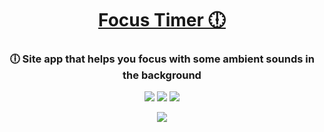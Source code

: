 <h1 align="center">
	<a href="https://focus-timer-two.vercel.app/" >
		Focus Timer 🕕
	</a>
</h1>

<h3 align="center">
	🕕 Site app that helps you focus with some ambient sounds in the background
</h3>

<p align="center">
	<img src="https://img.shields.io/github/repo-size/LucasSPaiva/focus-timer?color=green"/>
	<img src="https://img.shields.io/github/last-commit/LucasSPaiva/focus-timer?color=green"/>
	<img src="https://img.shields.io/github/issues-raw/LucasSPaiva/focus-timer?color=green"/>
</p>

<p align="center">
	<img src="https://user-images.githubusercontent.com/65200790/172449108-bf5bc102-0782-4407-b42e-478a7bfe320d.gif">
</p>


